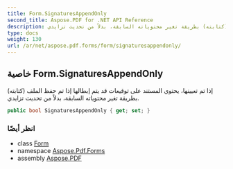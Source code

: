```yaml
---
title: Form.SignaturesAppendOnly
second_title: Aspose.PDF for .NET API Reference
description: خاصية النموذج. إذا تم تعيينها، يحتوي المستند على توقيعات قد يتم إبطالها إذا تم حفظ الملف (كتابته) بطريقة تغير محتوياته السابقة، بدلاً من تحديث تزايدي
type: docs
weight: 130
url: /ar/net/aspose.pdf.forms/form/signaturesappendonly/
---
```

## خاصية Form.SignaturesAppendOnly

إذا تم تعيينها، يحتوي المستند على توقيعات قد يتم إبطالها إذا تم حفظ الملف (كتابته) بطريقة تغير محتوياته السابقة، بدلاً من تحديث تزايدي.

```csharp
public bool SignaturesAppendOnly { get; set; }
```

### انظر أيضًا

* class [Form](../)
* namespace [Aspose.Pdf.Forms](../../../aspose.pdf.forms/)
* assembly [Aspose.PDF](../../../)